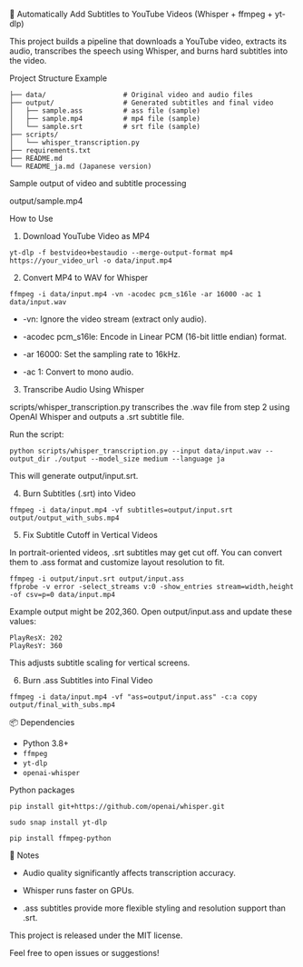 🎥 Automatically Add Subtitles to YouTube Videos (Whisper + ffmpeg + yt-dlp)

This project builds a pipeline that downloads a YouTube video, extracts its audio, transcribes the speech using Whisper, and burns hard subtitles into the video.

Project Structure Example
```
├── data/                   # Original video and audio files
├── output/                 # Generated subtitles and final video
│   ├── sample.ass          # ass file (sample)
│   ├── sample.mp4          # mp4 file (sample)
│   └── sample.srt          # srt file (sample)
├── scripts/
│   └── whisper_transcription.py
├── requirements.txt
├── README.md
└── README_ja.md (Japanese version)
```
Sample output of video and subtitle processing

output/sample.mp4 

How to Use

1. Download YouTube Video as MP4
```
yt-dlp -f bestvideo+bestaudio --merge-output-format mp4 https://your_video_url -o data/input.mp4
```
2. Convert MP4 to WAV for Whisper
```
ffmpeg -i data/input.mp4 -vn -acodec pcm_s16le -ar 16000 -ac 1 data/input.wav
```
* -vn: Ignore the video stream (extract only audio).

* -acodec pcm_s16le: Encode in Linear PCM (16-bit little endian) format.

* -ar 16000: Set the sampling rate to 16kHz.

* -ac 1: Convert to mono audio.

3. Transcribe Audio Using Whisper

scripts/whisper_transcription.py transcribes the .wav file from step 2 using OpenAI Whisper and outputs a .srt subtitle file.

Run the script:
```
python scripts/whisper_transcription.py --input data/input.wav --output_dir ./output --model_size medium --language ja
```
This will generate output/input.srt.

4. Burn Subtitles (.srt) into Video
```
ffmpeg -i data/input.mp4 -vf subtitles=output/input.srt output/output_with_subs.mp4
```
5. Fix Subtitle Cutoff in Vertical Videos

In portrait-oriented videos, .srt subtitles may get cut off. You can convert them to .ass format and customize layout resolution to fit.
```
ffmpeg -i output/input.srt output/input.ass
ffprobe -v error -select_streams v:0 -show_entries stream=width,height -of csv=p=0 data/input.mp4
```
Example output might be 202,360. Open output/input.ass and update these values:
```
PlayResX: 202
PlayResY: 360
```
This adjusts subtitle scaling for vertical screens.

6. Burn .ass Subtitles into Final Video
```
ffmpeg -i data/input.mp4 -vf "ass=output/input.ass" -c:a copy output/final_with_subs.mp4
```
📦 Dependencies

- Python 3.8+
- `ffmpeg`
- `yt-dlp`
- `openai-whisper`

Python packages
```
pip install git+https://github.com/openai/whisper.git

sudo snap install yt-dlp

pip install ffmpeg-python
```
📝 Notes

* Audio quality significantly affects transcription accuracy.

* Whisper runs faster on GPUs.

* .ass subtitles provide more flexible styling and resolution support than .srt.

This project is released under the MIT license.

Feel free to open issues or suggestions!